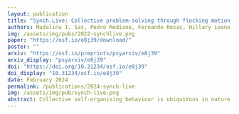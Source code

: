 ```yaml
---
layout: publication
title: "Synch.Live: Collective problem-solving through flocking motion induces higher connectedness to others"
authors: Madalina I. Sas, Pedro Mediano, Fernando Rosas, Hillary Leone, Andrei Sas, Christopher Lockwood, Henrik J. Jensen and  Daniel Bor
img: /assets/img/pubs/2022-synchlive.png
paper: "https://osf.io/e8j39/download/"
poster: ""
arxiv: "https://osf.io/preprints/psyarxiv/e8j39"
arxiv_display: "psyarxiv/e8j39"
doi: "https://doi.org/10.31234/osf.io/e8j39"
doi_display: "10.31234/osf.io/e8j39"
date: February 2024
permalink: /publications/2024-synch-live
img: /assets/img/pub/synch-live.png
abstract: Collective self-organising behaviour is ubiquitous in nature, whereby complex patterns emerge from the local interactions between individuals. Yet in humans, most group behaviour is often attributed to explicit central control or social norms, rather than to synergistic interplay between individuals. Here we introduce Synch.Live, a participatory behavioural science experiment for quantitatively studying collective motion in humans, framed as a game with an unspecified task and agroup feedback mechanism, that can be solved through cooperation by 10 participants moving together. More than half of the groups participating in the experiment succeeded in achieving flocking motion, and winning players showed higher connectedness to others compared to those who failed. Furthermore, individuals with an awareness of working strategies  were more likely to be part of winning groups, suggesting the importance of individual contributions to the collective task. This work demonstrates that solving an unspecified group challenge in response to group feedback is possible, and moreover, that flock-like collective movement has the potential to yield social benefits and well-being, suggesting new directions for exploring social aspects of consciousness and cognition.
---
```

